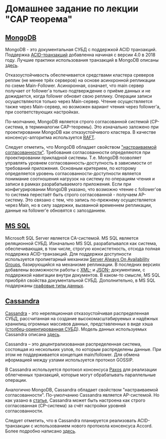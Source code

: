 # Домашнее задание по лекции "CAP теорема"

## [MongoDB](https://www.mongodb.com/)

MongoDB - это документальная СУБД с поддержкой ACID транзакций. Поддержка
[ACID-транзакций](https://habr.com/ru/articles/555920/) добавленна начиная с версии 4.0 в 2018 году.
Лучшие практики использования транзакций в MongoDB описаны [здесь](https://www.mongodb.com/basics/acid-transactions).

Отказоустойчивость обеспечивается средствами кластера среверов реплик (не менее трёх серверов)
на основе асинхронной репликации по схеме Main-Follower. Асинхронная, означает, что main сервер
получает от follower'а только подтверждение о приёме данных и не дожидается, когда follower
обновит свою реплику. Операции записи осуществляются только через Main-сервер. Чтение осуществляется
также через Main-сервер, но возможен вариант чтения через follower'а, при соответствующих настройках.

По-молчанию, MongoDB является строго согласованной системой (CP-система, в терминалогии CAP-теоремы).
Это изначально заложено при проектировании MongoDB как отказустойчивого
кластера. В качестве консенсус-алгоритма используется [RAFT](https://medium.com/geekculture/raft-consensus-algorithm-and-leader-election-in-mongodb-vs-coachroachdb-19b767c87f95).

Следует отметить, что MongoDB обладает свойством ["настраиваемой согласованности"](https://www.instaclustr.com/blog/cassandra-vs-mongodb/).
Требования согласованности определяются при проектировании прикладной системы. Т.е. MongoDB позволяет управлять уровнем
согласованность-доступность в зависимости от требований приложения. Основным критерием, по которому определяется
уровень согласованности-доступности является понимание соотношения нагрузок на систему по операциям чтения и записи в рамках
разрабатываемого приложения. Если при конфигурировании MongoDB указано, что возможно чтение с follower'ов
то система перестаёт быть строго согласованной - получаем AP-систему. Это связано с тем, что запись по-прежнему
осуществляется через Main, но в силу задержки, вызванной временнем репликации, данные на follower'е
обновятся с запозданием.

## [MS SQL](https://www.microsoft.com/ru-ru/sql-server/sql-server-2019)

Microsoft SQL Server является CA-системой. MS SQL является реляционной СУБД. Изначально MS SQL разрабатывался как система,
обеспечивающая, в том числе, строгую консистетность, отсюда полная поддержка ACID-транзакций. Для поддержки доступности используется пропиетарный
механизм [Server Always On Availability Groups](https://www.sqlshack.com/configure-sql-server-replication-for-a-database-in-sql-server-always-on-availability-groups/), базирующийся на механизме репликации.
В последних версиях добавлены возможности работы с [XML-](https://learn.microsoft.com/ru-ru/sql/relational-databases/xml/xml-data-sql-server?view=sql-server-ver16) и [JSON-](https://learn.microsoft.com/ru-ru/sql/relational-databases/json/json-data-sql-server?view=sql-server-ver16) документами, с поддержкой навигации внутри документов.
В каком-то смысле, MS SQL приобрёл свойства документальной СУБД. Дополнительно, в MS SQL поддержаны [графовые типы данных](https://learn.microsoft.com/ru-ru/sql/relational-databases/graphs/sql-graph-architecture?view=sql-server-ver16).

## [Cassandra](https://cassandra.apache.org/_/index.html)

[Cassandra](https://cassandra.apache.org/_/cassandra-basics.html) - это нереляционная отказоустойчивая распределенная СУБД, рассчитанная на создание высокомасштабируемых и надёжных хранилищ огромных массивов данных, представленных в виде хэша ([столбец-ориентированная СУБД](https://www.techtarget.com/searchdatamanagement/definition/columnar-database)). Модель данных используемых Cassandra описана [здесь](https://www.bigdataschool.ru/wiki/cassandra).

Cassandra – это децентрализованная распределенная система, состоящая из нескольких узлов, по которым распределены данные.
При этом не поддерживается концепция main/follower. Для обмена иформацией между узлами используется протокол GOSSIP.

В Cassandra используется протокол консенсуса [Paxos](https://docs.datastax.com/en/cassandra-oss/3.x/cassandra/dml/dmlLtwtTransactions.html?hl=paxos) для реализации облегченных транзакций, которые могут обрабатывать параллельные операции.

Аналогично MongoDB, Cassandra обладает свойством "настраиваемой согласованности". По-умолчанию
Cassandra является AP-системой. Но как уазано в [статье](https://www.instaclustr.com/blog/cassandra-vs-mongodb/),
Cassandra может быть настроена как строго согласованная (CP-система) за счёт настройки уровней согласованности.

Следует отметить, что в Cassandra планируется реализовать ACID-транзакции с использованием нового протокола консенсуса Accord.
Более подробно написано [здесь](https://www.datanami.com/2022/10/14/cassandra-to-get-acid-transactions-via-new-accord-consensus-protocol/#:~:text=Google%20Cloud%20Spanner%20uses%20Paxos,database%20%E2%80%9Ctable%E2%80%9D%20level).
